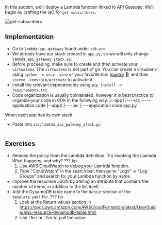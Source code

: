 In this section, we'll deploy a Lambda function linked to API Gateway. We'll begin by crafting the IaC for `get-subscribers`.

![get-subscribers](https://github.com/fun-with-serverless/building-serverless-using-iac/assets/110536677/2a6c83f7-8988-4e32-9bae-cd69d6fc3843)

## Implementation
* Go to `lambda-api-gateway` found under `cdk-src`
* We already have our stack created in `app.py`, so we will only change `lambda_api_gateway_stack.py`.
* Before proceeding, make sure to create and then activate your `virtualenv`. The `virtualenv` is not part of git. You can create a virtualenv using `python -m venv .venv` or your favorite tool ([poetry](https://python-poetry.org/) 👑) and then `source .venv/bin/activate` to activate it.
* Install the relevant dependencies using `pip install -r requirements.txt`.
* Code organization is usually opinianated, however it is best practice to organize your code in CDK in the following way:
|--app1
|----iac
|----application code
|--app2
|----iac
|----application code
app.py

When each app has its own stack.
* Paste into `iac/lambda_api_gateway_stack.py`

``` {.python .annotate}

```



## Exercises
* Remove the policy from the Lambda definition. Try invoking the Lambda. What happens, and why?
??? tip
    1. Use AWS CloudWatch to debug your Lambda function.
    2. Type "CloudWatch" in the search bar, then go to "Logs" -> "Log Groups" and search for your Lambda function by name.
* Improve the response JSON by adding an attribute that contains the number of items, in addition to the list itself.
* Add the DynamoDB table name to the `Output` section of the `template.yaml` file.
??? tip
    1. Look at the Return values section in https://docs.aws.amazon.com/AWSCloudFormation/latest/UserGuide/aws-resource-dynamodb-table.html
    2. Use `!Ref` or `!Sub` to pull the value.
